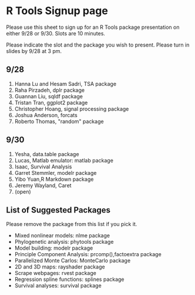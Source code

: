 # R Tools Signup page

Please use this sheet to sign up for an R Tools package presentation on either 9/28 or 9/30. Slots are 10 minutes.

Please indicate the slot and the package you wish to present. Please turn in slides by 9/28 at 3 pm. 

## 9/28

1. Hanna Lu and Hesam Sadri, TSA package
2. Raha Pirzadeh, dplr package
3. Guannan Liu, sqldf package
4. Tristan Tran, ggplot2 package
5. Christopher Hoang, signal processing package
6. Joshua Anderson, forcats
7. Roberto Thomas, "random" package

## 9/30 

1. Yesha, data.table package
2. Lucas, Matlab emulator: matlab package
3. Isaac, Survival Analysis
4. Garret Stemmler, modelr package
5. Yibo Yuan,R Markdown package
6. Jeremy Wayland, Caret
7. (open)

## List of Suggested Packages

Please remove the package from this list if you pick it. 

* Mixed nonlinear models: nlme package
* Phylogenetic analysis: phytools package
* Model building: modelr package
* Principle Component Analysis: prcomp(),factoextra package
* Parallelized Monte Carlos: MonteCarlo package
* 2D and 3D maps: rayshader package
* Scrape webpages: rvest package
* Regression spline functions: splines package
* Survival analyses: survival package

